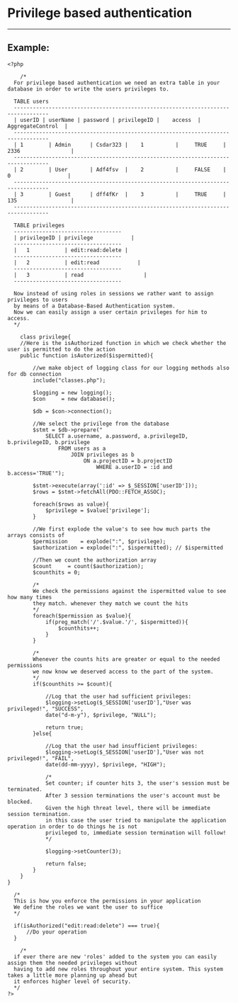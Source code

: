 # Privilege based authentication
-------

## Example:


    <?php

     	/*
      For privilege based authentication we need an extra table in your database in order to write the users privileges to.

      TABLE users
      ---------------------------------------------------------------------------------    
      | userID | userName | password | privilegeID |    access	| AggregateControl	|
      ---------------------------------------------------------------------------------   
      | 1	     | Admin	  | Csdar323 |	  1		     | 	   TRUE		|		2336		        |
      ---------------------------------------------------------------------------------   	
      |	2	     | User		  | Adf4fsv  |	  2		     |	   FALSE	|		 0		        	|
      ---------------------------------------------------------------------------------   
      |	3	     | Guest	  | dff4fKr  |	  3		     |	   TRUE		|		135		        	|
      ---------------------------------------------------------------------------------   

      TABLE privileges
      ----------------------------------   
      | privilegeID | privilege 		   |
      ----------------------------------
      |   1	 	      | edit:read:delete |
      ----------------------------------
      |	  2	 	      | edit:read		     |
      ----------------------------------
      |	  3	 	      | read			       |
      ----------------------------------

      Now instead of using roles in sessions we rather want to assign privileges to users
      by means of a Database-Based Authentication system.
      Now we can easily assign a user certain privileges for him to access.
      */

     	class privilege{
  		//Here is the isAuthorized function in which we check whether the user is permitted to do the action
  		public function isAutorized($ispermitted){

  			//we make object of logging class for our logging methods also for db connection
  			include("classes.php");

  			$logging = new logging();
  			$con 	 = new database();

  			$db = $con->connection();

  			//We select the privilege from the database
  			$stmt = $db->prepare("
  				SELECT a.username, a.password, a.privilegeID, b.privilegeID, b.privilege   
  					FROM users as a
  						JOIN privileges as b
  							ON a.projectID = b.projectID
  								WHERE a.userID = :id and b.access='TRUE'");

  			$stmt->execute(array(':id' => $_SESSION['userID']));
  			$rows = $stmt->fetchAll(PDO::FETCH_ASSOC);

  			foreach($rows as value){
  				$privilege = $value['privilege'];
  			}

  			//We first explode the value's to see how much parts the arrays consists of
  			$permission    = explode(":", $privilege);
  			$authorization = explode(":", $ispermitted); // $ispermitted

  			//Then we count the authorization array
  			$count     = count($authorization);
  			$counthits = 0;

  			/*
  			We check the permissions against the ispermitted value to see how many times
  			they match. whenever they match we count the hits
  			*/
  			foreach($permission as $value){
  				if(preg_match('/'.$value.'/', $ispermitted)){
  					$counthits++;
  				}
  			}

  			/*
  			Whenever the counts hits are greater or equal to the needed permissions
  			we now know we deserved access to the part of the system.
  			*/
  			if($counthits >= $count){

  				//Log that the user had sufficient privileges:
  				$logging->setLog($_SESSION['userID'],"User was privileged!", "SUCCESS",
  				date("d-m-y"), $privilege, "NULL");

  				return true;
  			}else{

  				//Log that the user had insufficient privileges:
  				$logging->setLog($_SESSION['userID'],"User was not privileged!", "FAIL",
  				date(dd-mm-yyyy), $privilege, "HIGH");

  				/*
  				Set counter; if counter hits 3, the user's session must be terminated.
  				After 3 session terminations the user's account must be blocked.
  				Given the high threat level, there will be immediate session termination.
  				in this case the user tried to manipulate the application operation in order to do things he is not
  				privileged to, immediate session termination will follow!
  				*/

  				$logging->setCounter(3);

  				return false;
  		 	}
  		}
  	}

  	  /*
      This is how you enforce the permissions in your application
      We define the roles we want the user to suffice
      */

      if(isAuthorized("edit:read:delete") === true){
          //Do your operation
      }

    	/*
      if ever there are new 'roles' added to the system you can easily assign them the needed privileges without
      having to add new roles throughout your entire system. This system takes a little more planning up ahead but
      it enforces higher level of security.
      */
    ?>
